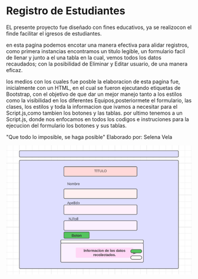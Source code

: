 # Registro de Estudiantes

EL presente proyecto fue diseñado con fines educativos, ya se realizocon el finde facilitar el igresos de estudiantes.

en esta pagina podemos encotar una manera efectiva para alidar registros, como primera instancias encontramos un titulo legible, un formulario facil de llenar y junto a el una tabla en la cual, vemos todos los datos recaudados; con la posibilidad de Eliminar y Editar usuario, de una manera eficaz.

los medios con los cuales fue posble la elaboracion de esta pagina fue, inicialmente con un HTML, en el cual se fueron ejecutando etiquetas de Bootstrap, con el objetivo de que  dar un mejor manejo tanto a los estilos como la visibilidad en los diferentes Equipos,posteriormete el formulario, las clases, los estilos y toda la informacion que ivamos a necesitar para el Script.js,como tambien los botones y las tablas.
por ultimo tenemos a un Script.js, donde nos enfocamos en todos los codigos e instruciones para la ejecucion del formulario  los botones y sus tablas.

"Que todo lo imposible, se haga posible"
Elaborado por: Selena  Vela 

![Prototipado Simple](prototipado.PNG) 





